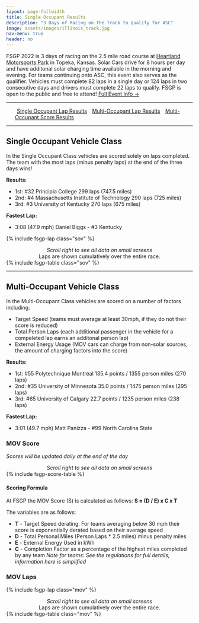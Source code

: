 ```yaml
---
layout: page-fullwidth
title: Single Occupant Results
description: "3 Days of Racing on the Track to qualify for ASC"
image: assets/images/illinois_track.jpg
nav-menu: true
header: no
---
```


FSGP 2022 is 3 days of racing on the 2.5 mile road course at [Heartland Motorsports Park](http://heartlandmotorsports.us/) in Topeka, Kansas. Solar Cars drive for 8 hours per day and have additonal solar charging time available in the morning and evening. For teams continuing onto ASC, this event also serves as the qualifier. Vehicles must complete 82 laps in a single day or 124 laps in two consecutive days and drivers must complete 22 laps to qualify.  FSGP is open to the public and free to attend! [Full Event Info →](https://www.americansolarchallenge.org/the-competition/2022-american-solar-challenge/)

-----

<ul class="actions">
<a href="#single-occupant-class" class="button special" style="margin:5px">Single Occupant Lap Results</a>
<a href="#multi-occupant-class" class="button special" style="margin:5px">Multi-Occupant Lap Results</a>
<a href="#mov-score" class="button special" style="margin:5px">Multi-Occupant Score Results</a>
</ul>

-----
## Single Occupant Vehicle Class

In the Single Occupant Class vehicles are scored solely on laps completed. The team with the most laps (minus penalty laps) at the end of the three days wins!

<b>Results:</b>
- 1st: #32 Principia College  299 laps (747.5 miles)
- 2nd:  #4 Massachusetts Institute of Technology  290 laps (725 miles)
- 3rd:  #3 University of Kentucky  270 laps (675 miles) 

<b>Fastest Lap:</b>
- 3:08 (47.9 mph) Daniel Biggs - #3 Kentucky

{% include fsgp-lap class="sov" %}
<br>
<div style="margin:auto; text-align:center;"> <i> Scroll right to see all data on small screens </i><br>Laps are shown cumulatively over the entire race.</div>
{% include fsgp-table class="sov" %}

-----
## Multi-Occupant Vehicle Class

In the Multi-Occupant Class vehicles are scored on a number of factors including:
- Target Speed (teams must average at least 30mph, if they do not their score is reduced)
- Total Person Laps (each additional passenger in the vehicle for a compeleted lap earns an additonal person lap)
- External Energy Usage (MOV cars can charge from non-solar sources, the amount of charging factors into the score)

<b>Results:</b>
- 1st: #55 Polytechnique Montréal  135.4 points / 1355 person miles (270 laps)
- 2nd: #35 University of Minnesota  35.0 points / 1475 person miles (295 laps)
- 3rd: #65 University of Calgary  22.7 points / 1235 person miles (238 laps)

<b>Fastest Lap:</b>
- 3:01 (49.7 mph) Matt Panizza - #99 North Carolina State


### MOV Score
<i>Scores will be updated daily at the end of the day</i>

<div style="margin:auto; text-align:center;"> <i> Scroll right to see all data on small screens </i></div>
{% include fsgp-score-table %}

#### Scoring Formula
At FSGP the MOV Score (S) is calculated as follows: **S = (D / E) x C x T**

The variables are as follows:
- **T** - Target Speed derating. For teams averaging below 30 mph their score is exponentially derated based on their average speed 
- **D** - Total Personal Miles (Person Laps * 2.5 miles) minus penalty miles
- **E** - External Energy Used in kWh
- **C** - Completion Factor as a percentage of the highest miles completed by any team
<i>Note for teams: See the regulations for full details, information here is simplified</i>

### MOV Laps

{% include fsgp-lap class="mov" %}
<br>
<div style="margin:auto; text-align:center;"> <i> Scroll right to see all data on small screens </i><br>Laps are shown cumulatively over the entire race.</div>
{% include fsgp-table class="mov" %}